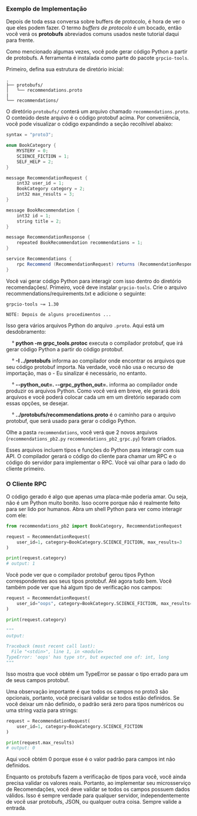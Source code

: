 ### Exemplo de Implementação

Depois de toda essa conversa sobre buffers de protocolo, é hora de ver o que eles podem fazer. O termo _buffers de protocolo_ é um bocado, então você verá os **protobufs** abreviados comuns usados ​​neste tutorial daqui para frente.

Como mencionado algumas vezes, você pode gerar código Python a partir de protobufs. A ferramenta é instalada como parte do pacote `grpcio-tools`.

Primeiro, defina sua estrutura de diretório inicial:

```
.
├── protobufs/
│   └── recommendations.proto
|
└── recommendations/
```

O diretório `protobufs/` conterá um arquivo chamado `recommendations.proto`. O conteúdo deste arquivo é o código protobuf acima. Por conveniência, você pode visualizar o código expandindo a seção recolhível abaixo:

```java
syntax = "proto3";

enum BookCategory {
    MYSTERY = 0;
    SCIENCE_FICTION = 1;
    SELF_HELP = 2;
}

message RecommendationRequest {
    int32 user_id = 1;
    BookCategory category = 2;
    int32 max_results = 3;
}

message BookRecommendation {
    int32 id = 1;
    string title = 2;
}

message RecommendationResponse {
    repeated BookRecommendation recommendations = 1;
}

service Recommendations {
    rpc Recommend (RecommendationRequest) returns (RecommendationResponse);
}
```

Você vai gerar código Python para interagir com isso dentro do diretório recomendações/. Primeiro, você deve instalar `grpcio-tools`. Crie o arquivo recommendations/requirements.txt e adicione o seguinte:

```text
grpcio-tools ~= 1.30
```

`NOTE: Depois de alguns procedimentos ...`

Isso gera vários arquivos Python do arquivo `.proto`. Aqui está um desdobramento:

&nbsp; &nbsp; ° **python -m grpc_tools.protoc** executa o compilador protobuf, que irá gerar código Python a partir do código protobuf.

&nbsp; &nbsp; ° **-I ../protobufs** informa ao compilador onde encontrar os arquivos que seu código protobuf importa. Na verdade, você não usa o recurso de importação, mas o -
Eu sinalizar é necessário, no entanto.

&nbsp; &nbsp; ° **--python_out=. --grpc_python_out=.** informa ao compilador onde produzir os arquivos Python. Como você verá em breve, ele gerará dois arquivos e você poderá colocar cada um em um diretório separado com essas opções, se desejar.

&nbsp; &nbsp; ° **../protobufs/recommendations.proto** é o caminho para o arquivo protobuf,
que será usado para gerar o código Python.

Olhe a pasta `recommendations`, você verá que 2 novos arquivos (`recommendations_pb2.py` `recommendations_pb2_grpc.py`) foram criados.

Esses arquivos incluem tipos e funções do Python para interagir com sua API. O compilador gerará o código do cliente para chamar um RPC e o código do servidor para implementar o RPC. Você vai olhar para o lado do cliente primeiro.

### O Cliente RPC

O código gerado é algo que apenas uma placa-mãe poderia amar. Ou seja, não é um Python muito bonito. Isso ocorre porque não é realmente feito para ser lido por humanos. Abra um shell Python para ver como interagir com ele:

```python
from recommendations_pb2 import BookCategory, RecommendationRequest

request = RecommendationRequest(
    user_id=1, category=BookCategory.SCIENCE_FICTION, max_results=3
)

print(request.category)
# output: 1
```

Você pode ver que o compilador protobuf gerou tipos Python correspondentes aos seus tipos protobuf. Até agora tudo bem. Você também pode ver que há algum tipo de verificação nos campos:

```python
request = RecommendationRequest(
    user_id="oops", category=BookCategory.SCIENCE_FICTION, max_results=3
)

print(request.category)

"""
output:

Traceback (most recent call last):
  File "<stdin>", line 1, in <module>
TypeError: 'oops' has type str, but expected one of: int, long
"""
```

Isso mostra que você obtém um TypeError se passar o tipo errado para um de seus campos protobuf.

Uma observação importante é que todos os campos no proto3 são opcionais, portanto, você precisará validar se todos estão definidos. Se você deixar um não definido, o padrão será zero para tipos numéricos ou uma string vazia para strings:

```python
request = RecommendationRequest(
    user_id=1, category=BookCategory.SCIENCE_FICTION
)

print(request.max_results)
# output: 0
```

Aqui você obtém 0 porque esse é o valor padrão para campos int não definidos.

Enquanto os protobufs fazem a verificação de tipos para você, você ainda precisa validar os valores reais. Portanto, ao implementar seu microsserviço de Recomendações, você deve validar se todos os campos possuem dados válidos. Isso é sempre verdade para qualquer servidor, independentemente de você usar protobufs, JSON, ou qualquer outra coisa. Sempre valide a entrada.
